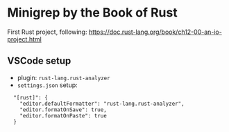 # Minigrep by the Book of Rust

First Rust project, following: https://doc.rust-lang.org/book/ch12-00-an-io-project.html

## VSCode setup

- plugin: `rust-lang.rust-analyzer`
- `settings.json` setup:

```
  "[rust]": {
    "editor.defaultFormatter": "rust-lang.rust-analyzer",
    "editor.formatOnSave": true,
    "editor.formatOnPaste": true
  }
```
